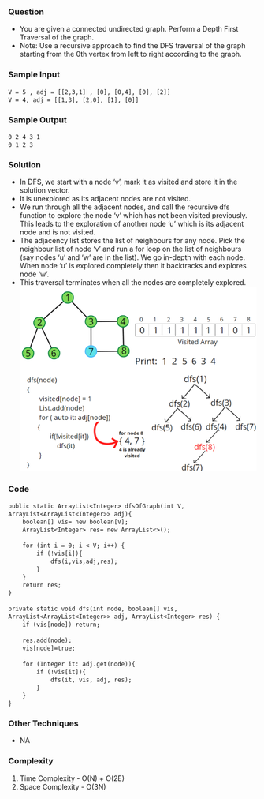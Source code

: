 ### Question
- You are given a connected undirected graph. Perform a Depth First Traversal of the graph. 
- Note: Use a recursive approach to find the DFS traversal of the graph starting from the 0th vertex from left to right according to the graph.

### Sample Input
    V = 5 , adj = [[2,3,1] , [0], [0,4], [0], [2]]
    V = 4, adj = [[1,3], [2,0], [1], [0]]

### Sample Output
    0 2 4 3 1
    0 1 2 3

### Solution
- In DFS, we start with a node ‘v’, mark it as visited and store it in the solution vector.
- It is unexplored as its adjacent nodes are not visited. 
- We run through all the adjacent nodes, and call the recursive dfs function to explore the node ‘v’ which has not been visited previously. This leads to the exploration of another node ‘u’ which is its adjacent node and is not visited. 
- The adjacency list stores the list of neighbours for any node. Pick the neighbour list of node ‘v’ and run a for loop on the list of neighbours (say nodes ‘u’ and ‘w’ are in the list). We go in-depth with each node. When node ‘u’ is explored completely then it backtracks and explores node ‘w’. 
- This traversal terminates when all the nodes are completely explored.
  ![img.png](img.png)

### Code
    public static ArrayList<Integer> dfsOfGraph(int V, ArrayList<ArrayList<Integer>> adj){
        boolean[] vis= new boolean[V];
        ArrayList<Integer> res= new ArrayList<>();

        for (int i = 0; i < V; i++) {
            if (!vis[i]){
                dfs(i,vis,adj,res);
            }
        }
        return res;
    }

    private static void dfs(int node, boolean[] vis, ArrayList<ArrayList<Integer>> adj, ArrayList<Integer> res) {
        if (vis[node]) return;

        res.add(node);
        vis[node]=true;

        for (Integer it: adj.get(node)){
            if (!vis[it]){
                dfs(it, vis, adj, res);
            }
        }
    }

### Other Techniques
- NA

### Complexity
1. Time Complexity - O(N) + O(2E)
2. Space Complexity - O(3N)